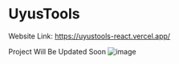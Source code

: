 # UyusTools 

Website Link: https://uyustools-react.vercel.app/


Project Will Be Updated Soon
![image](https://github.com/user-attachments/assets/31ac8e1f-302a-435f-9ee1-29b1c7688e3b)
